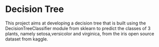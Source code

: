 # Decision Tree
This project aims at developing a decision tree that is built using the DecisionTreeClassifier module from sklearn to predict the classes of 3 plants, namely setosa,versicolor and virginica, from the iris open source dataset from kaggle.
